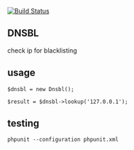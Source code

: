 [![Build Status](https://travis-ci.org/pfitzer/dnsbl.svg?branch=master)](https://travis-ci.org/pfitzer/dnsbl)

## DNSBL
check ip for blacklisting

usage
-----
```
$dnsbl = new Dnsbl();

$result = $dnsbl->lookup('127.0.0.1');
```

testing
-------
```
phpunit --configuration phpunit.xml
```